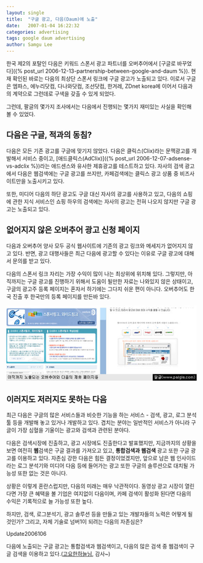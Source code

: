```yaml
---
layout: single
title:  "구글 광고, 다음(Daum)에 노출"
date:   2007-01-04 16:22:32
categories: advertising
tags: google daum advertising
author: Samgu Lee
---
```

한국 제2의 포탈인 다음은 키워드 스폰서 광고 파트너를 오버추어에서 [구글로 바꾸었다]({% post_url 2006-12-13-partnership-between-google-and-daum %}). 현재 확인된 바로는 다음의 최상단 스폰서 링크에 구글 광고가 노출되고 있다. 이로서 구글은 엠파스, 에누리닷컴, 다나와닷컴, 조선닷컴, 한겨레, ZDnet korea에 이어서 다음과의 계약으로 그런데로 구색을 갖출 수 있게 되었다.

그런데, 팔글의 몇가지 조사에서는 다음에서 진행되는 몇가지 재미있는 사실을 확인해 볼 수 있었다.

## 다음은 구글, 적과의 동침?

다음은 모든 기존 광고를 구글에 맞기지 않았다. 다음은 클릭스(Clix)라는 문맥광고를 개발해서 서비스 중이고, [애드클릭스(AdClix)]({% post_url 2006-12-07-adsense-vs-adclix %})라는 애드센스와 유사한 제휴광고를 테스트하고 있다. 자사의 검색 광고에서 다음은 웹검색에는 구글 광고를 쓰지만, 카페검색에는 클릭스 광고 상품 중 비즈사이트만을 노출시키고 있다.

또한, 미디어 다음의 하단 광고도 구글 대신 자사의 광고를 사용하고 있고, 다음의 쇼핑에 관한 지식 서비스인 쇼핑 하우의 검색에는 자사의 광고는 전혀 나오지 않지만 구글 광고는 노출되고 있다.

## 없어지지 않은 오버추어 광고 신청 페이지

다음과 오버추어 양사 모두 공식 웹사이트에 기존의 광고 링크와 메세지가 없어지지 않고 있다. 반면, 광고 대행사들은 최근 다음에 광고할 수 있다는 이유로 구글 광고에 대해서 문의를 받고 있다.

다음의 스폰서 링크 자리는 가장 수익이 많이 나는 최상위에 위치해 있다. 그렇지만, 아직까지는 구글 광고를 진행하기 위해서 도움이 될만한 자료는 나와있지 않은 상태이고, 구글의 광고주 등록 페이지는 혼자서 하기에는 그다지 쉬운 편이 아니다. 오버추어도 한국 진출 후 한국만의 등록 페이지를 만든바 있다.

![사라지지 않은 다음과 오버추어의 제휴 페이지들](/assets/still-being-page-both-daum-and-overture.jpg)

## 이러지도 저러지도 못하는 다음

최근 다음은 구글의 많은 서비스들과 비슷한 기능을 하는 서비스 - 검색, 광고, 로그 분석툴 등을 개발해 놓고 있거나 개발하고 있다. 겹치는 분야는 일반적인 서비스가 아니라 구글이 가장 심혈을 기울이는 광고와 검색과 관련된 분야다.

다음은 검색시장에 진출하고, 광고 시장에도 진출한다고 발표했지만, 지금까지의 상황을 보면 여전히 **웹**검색은 구글 결과를 가져오고 있고, **통합검색과 웹검색** 광고 또한 구글 광고를 이용하고 있다. 자존심 강한 다음은 힘든 결정이었겠지만, 앞으로 남은 웹 인사이드라는 로그 분석기와 미디어 다음 등에 들어가는 광고 또한 구글의 솔루션으로 대치될 가능성 또한 없는 것은 아니다.

상황은 이렇게 혼란스럽지만, 다음의 미래는 매우 낙관적이다. 동영상 광고 시장이 열린다면 가장 큰 혜택을 볼 기업은 여지없이 다음이며, 카페 검색이 활성화 된다면 다음의 수익은 기록적으로 늘 가능성 또한 높다.

하지만, 검색, 로그분석기, 광고 솔루션 등을 만들고 있는 개발자들의 노력은 어떻게 될 것인가? 그리고, 자체 기술로 넘버1이 되려는 다음의 자존심은?

Update2006106

다음에 노출되는 구글 광고는 통합검색과 웹검색이고, 다음의 많은 검색 중 웹검색이 구글 검색을 이용하고 있다.([고요한하늘님](http://blog.daum.net/jchern), 감사~)
